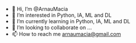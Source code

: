 - 👋 Hi, I’m @ArnauMacia
- 👀 I’m interested in Python, IA, ML and DL
- 🌱 I’m currently learning in Python, IA, ML and DL
- 💞️ I’m looking to collaborate on ...
- 📫 How to reach me arnaumacia@gmail.com

<!---
ArnauMacia/ArnauMacia is a ✨ special ✨ repository because its `README.md` (this file) appears on your GitHub profile.
You can click the Preview link to take a look at your changes.
--->
